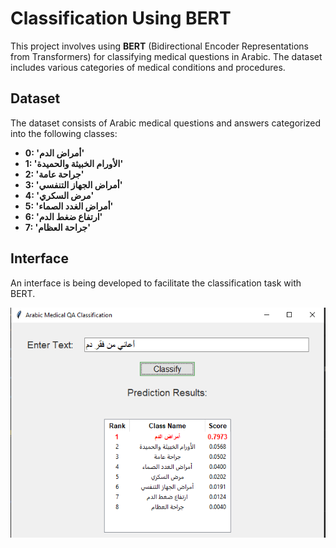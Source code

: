 # Classification Using BERT

This project involves using **BERT** (Bidirectional Encoder Representations from Transformers) for classifying medical questions in Arabic. The dataset includes various categories of medical conditions and procedures.

## Dataset

The dataset consists of Arabic medical questions and answers categorized into the following classes:

* **0: 'أمراض الدم'**
* **1: 'الأورام الخبيثة والحميدة'**
* **2: 'جراحة عامة'**
* **3: 'أمراض الجهاز التنفسي'**
* **4: 'مرض السكري'**
* **5: 'أمراض الغدد الصماء'**
* **6: 'ارتفاع ضغط الدم'**
* **7: 'جراحة العظام'**

## Interface

An interface is being developed to facilitate the classification task with BERT.

![Interface](interface.png)
